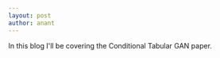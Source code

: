 ```yaml
---
layout: post
author: anant
---
```


In this blog I'll be covering the Conditional Tabular GAN paper.

